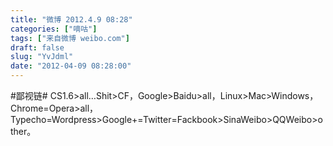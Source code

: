 ```yaml
---
title: "微博 2012.4.9 08:28"
categories: ["嘀咕"]
tags: ["来自微博 weibo.com"]
draft: false
slug: "YvJdml"
date: "2012-04-09 08:28:00"
---
```


<p>#鄙视链# CS1.6>all…Shit>CF，Google>Baidu>all，Linux>Mac>Windows，Chrome=Opera>all，Typecho=Wordpress>Google+=Twitter=Fackbook>SinaWeibo>QQWeibo>other。 ​​​​</p>
